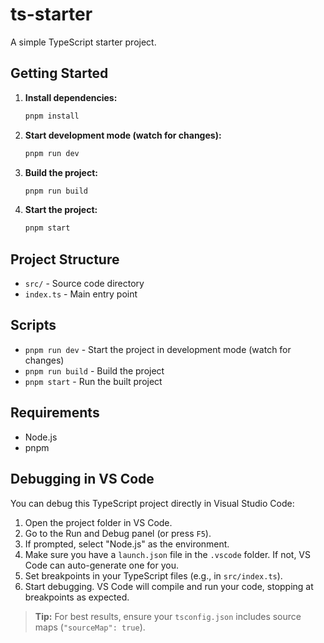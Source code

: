 # ts-starter

A simple TypeScript starter project.

## Getting Started

1. **Install dependencies:**
   ```sh
   pnpm install
   ```
2. **Start development mode (watch for changes):**
   ```sh
   pnpm run dev
   ```
3. **Build the project:**
   ```sh
   pnpm run build
   ```
4. **Start the project:**
   ```sh
   pnpm start
   ```

## Project Structure

- `src/` - Source code directory
- `index.ts` - Main entry point

## Scripts

- `pnpm run dev` - Start the project in development mode (watch for changes)
- `pnpm run build` - Build the project
- `pnpm start` - Run the built project

## Requirements
- Node.js
- pnpm

## Debugging in VS Code

You can debug this TypeScript project directly in Visual Studio Code:

1. Open the project folder in VS Code.
2. Go to the Run and Debug panel (or press `F5`).
3. If prompted, select "Node.js" as the environment.
4. Make sure you have a `launch.json` file in the `.vscode` folder. If not, VS Code can auto-generate one for you.
5. Set breakpoints in your TypeScript files (e.g., in `src/index.ts`).
6. Start debugging. VS Code will compile and run your code, stopping at breakpoints as expected.

> **Tip:** For best results, ensure your `tsconfig.json` includes source maps (`"sourceMap": true`).
